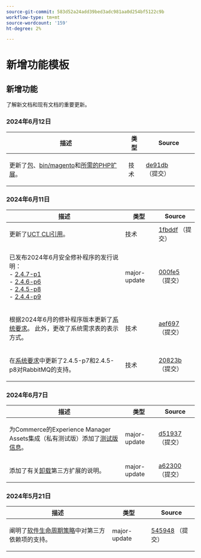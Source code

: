 ```yaml
---
source-git-commit: 583d52a24add39bed3adc981aa0d254bf5122c9b
workflow-type: tm+mt
source-wordcount: '159'
ht-degree: 2%

---
```

# 新增功能模板

## 新增功能

了解新文档和现有文档的重要更新。

### 2024年6月12日

<table style="table-layout:auto;">
  <thead>
    <tr>
      <th>描述</th>
      <th>类型</th>
      <th>Source</th>
    </tr>
  </thead>
  <tbody>
    <tr>
      <td><p>更新了<a href="https://experienceleague.adobe.com/en/docs/commerce-operations/release/packages/adobe-commerce">包</a>、<a href="https://experienceleague.adobe.com/en/docs/commerce-operations/tools/cli-reference/commerce-on-premises">bin/magento</a>和<a href="https://experienceleague.adobe.com/en/docs/commerce-operations/installation-guide/prerequisites/php-settings#verify-installed-extensions">所需的PHP扩展</a>。</p>
</td>
      <td>技术</td>
      <td><a href="https://github.com/AdobeDocs/commerce-operations.en/commit/de91db690b6297dc8857807acec5d33c14e60478">de91db</a> （提交）</td>
    </tr>
  </tbody>
</table>

### 2024年6月11日

<table style="table-layout:auto;">
  <thead>
    <tr>
      <th>描述</th>
      <th>类型</th>
      <th>Source</th>
    </tr>
  </thead>
  <tbody>
    <tr>
      <td><p>更新了<a href="https://experienceleague.adobe.com/en/docs/commerce-operations/tools/cli-reference/uct">UCT CLI引用</a>。</p>
</td>
      <td>技术</td>
      <td><a href="https://github.com/AdobeDocs/commerce-operations.en/commit/1fbddf4ea05511c1aefe0cd0d8e8b2ebde7e00dd">1fbddf</a> （提交）</td>
    </tr>
    <tr>
      <td><p>已发布2024年6月安全修补程序的发行说明：<br />- <a href="https://experienceleague.adobe.com/en/docs/commerce-operations/release/notes/security-patches/2-4-7-patches">2.4.7-p1</a><br />- <a href="https://experienceleague.adobe.com/en/docs/commerce-operations/release/notes/security-patches/2-4-6-patches">2.4.6-p6</a><br />- <a href="https://experienceleague.adobe.com/en/docs/commerce-operations/release/notes/security-patches/2-4-5-patches">2.4.5-p8</a><br />- <a href="https://experienceleague.adobe.com/en/docs/commerce-operations/release/notes/security-patches/2-4-4-patches">2.4.4-p9</a></p>
</td>
      <td>major-update</td>
      <td><a href="https://github.com/AdobeDocs/commerce-operations.en/commit/000fe5ac88b31e5172c35b629d26423afcca214d">000fe5</a> （提交）</td>
    </tr>
    <tr>
      <td><p>根据2024年6月的修补程序版本更新了<a href="https://experienceleague.adobe.com/en/docs/commerce-operations/installation-guide/system-requirements">系统要求</a>。 此外，更改了系统需求表的表示方式。</p>
</td>
      <td>技术</td>
      <td><a href="https://github.com/AdobeDocs/commerce-operations.en/commit/aef697509227b1dfebb801b0e1e098da90201971">aef697</a> （提交）</td>
    </tr>
    <tr>
      <td><p>在<a href="https://experienceleague.adobe.com/en/docs/commerce-operations/installation-guide/system-requirements">系统要求</a>中更新了2.4.5-p7和2.4.5-p8对RabbitMQ的支持。</p>
</td>
      <td>技术</td>
      <td><a href="https://github.com/AdobeDocs/commerce-operations.en/commit/20823bae109f5b053f352b0a13275acecf991904">20823b</a> （提交）</td>
    </tr>
  </tbody>
</table>

### 2024年6月7日

<table style="table-layout:auto;">
  <thead>
    <tr>
      <th>描述</th>
      <th>类型</th>
      <th>Source</th>
    </tr>
  </thead>
  <tbody>
    <tr>
      <td><p>为Commerce的Experience Manager Assets集成（私有测试版）添加了<a href="https://experienceleague.adobe.com/en/docs/commerce-operations/release/beta">测试版信息</a>。</p>
</td>
      <td>major-update</td>
      <td><a href="https://github.com/AdobeDocs/commerce-operations.en/commit/d51937e25049f636a3b69f072a3fe4ba135766c2">d51937</a> （提交）</td>
    </tr>
    <tr>
      <td><p>添加了有关<a href="https://experienceleague.adobe.com/en/docs/commerce-operations/installation-guide/tutorials/extensions">卸载</a>第三方扩展的说明。</p>
</td>
      <td>major-update</td>
      <td><a href="https://github.com/AdobeDocs/commerce-operations.en/commit/a623002b366ae07eaabe9711946d7f8ceb3b9132">a62300</a> （提交）</td>
    </tr>
  </tbody>
</table><!-- date_group -->

### 2024年5月21日

<table style="table-layout:auto;">
  <thead>
    <tr>
      <th>描述</th>
      <th>类型</th>
      <th>Source</th>
    </tr>
  </thead>
  <tbody>
    <tr>
      <td><p>阐明了<a href="https://experienceleague.adobe.com/en/docs/commerce-operations/release/planning/lifecycle-policy">软件生命周期策略</a>中对第三方依赖项的支持。</p>
</td>
      <td>major-update</td>
      <td><a href="https://github.com/AdobeDocs/commerce-operations.en/commit/5459488d4b512447aff810dca8d3b32a074d5c1e">545948</a> （提交）</td>
    </tr>
  </tbody>
</table><!-- date_group --><!-- month_group --><!-- year_group -->
